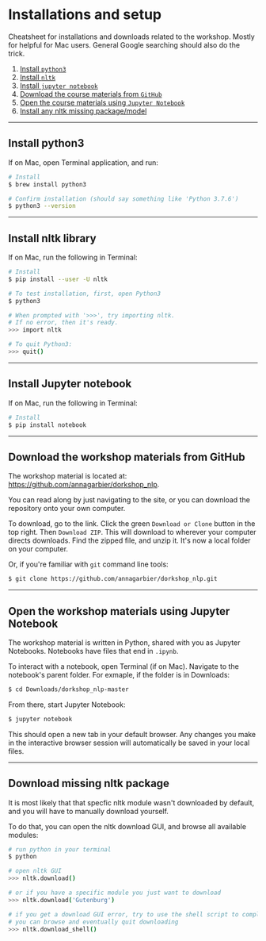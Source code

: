 # Installations and setup

Cheatsheet for installations and downloads related to the workshop. Mostly for helpful for Mac users. General Google searching should also do the trick.

1. [Install `python3`](#00)
1. [Install `nltk`](#01)
1. [Install `jupyter notebook`](#02)
1. [Download the course materials from `GitHub`](#03)
1. [Open the course materials using `Jupyter Notebook`](#04)
1. [Install any nltk missing package/model](#05)

<hr>

## <span id="#00">Install python3</span>

If on Mac, open Terminal application, and run:

```bash
# Install
$ brew install python3

# Confirm installation (should say something like 'Python 3.7.6')
$ python3 --version
```

<hr>

## <span id="01">Install nltk library</span>

If on Mac, run the following in Terminal:

```bash
# Install
$ pip install --user -U nltk

# To test installation, first, open Python3
$ python3

# When prompted with '>>>', try importing nltk.
# If no error, then it's ready.
>>> import nltk

# To quit Python3:
>>> quit()
```

<hr>

## <span id="02">Install Jupyter notebook</span>

If on Mac, run the following in Terminal:

```bash
# Install
$ pip install notebook
```

<hr>

## <span id="03">Download the workshop materials from GitHub</span>

The workshop material is located at: https://github.com/annagarbier/dorkshop_nlp.

You can read along by just navigating to the site, or you can download the repository onto your own computer.

To download, go to the link. Click the green `Download or Clone` button in the top right. Then `Download ZIP`. This will download to wherever your computer directs downloads. Find the zipped file, and unzip it. It's now a local folder on your computer.

Or, if you're familiar with `git` command line tools:

```bash
$ git clone https://github.com/annagarbier/dorkshop_nlp.git
```

<hr>

## <span id="04">Open the workshop materials using Jupyter Notebook</span>

The workshop material is written in Python, shared with you as Jupyter Notebooks. Notebooks have files that end in `.ipynb`.

To interact with a notebook, open Terminal (if on Mac). Navigate to the notebook's parent folder. For exmaple, if the folder is in Downloads:

```bash
$ cd Downloads/dorkshop_nlp-master
```

From there, start Jupyter Notebook:

```bash
$ jupyter notebook
```

This should open a new tab in your default browser. Any changes you make in the interactive browser session will automatically be saved in your local files.

<hr>

## <span id="05">Download missing nltk package</span>

It is most likely that that specfic nltk module wasn't downloaded by default, and you will have to manually download yourself.

To do that, you can open the nltk download GUI, and browse all available modules:

```bash
# run python in your terminal
$ python

# open nltk GUI 
>>> nltk.download()

# or if you have a specific module you just want to download
>>> nltk.download('Gutenburg')

# if you get a download GUI error, try to use the shell script to complete download
# you can browse and eventually quit downloading
>>> nltk.download_shell()
```
